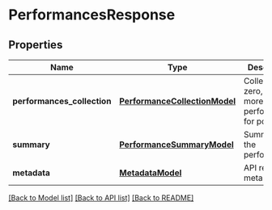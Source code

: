 # PerformancesResponse

## Properties
Name | Type | Description | Notes
------------ | ------------- | ------------- | -------------
**performances_collection** | [**PerformanceCollectionModel**](PerformanceCollectionModel.md) | Collection of zero, one or more performances for positions | 
**summary** | [**PerformanceSummaryModel**](PerformanceSummaryModel.md) | Summary of the performances | [optional] 
**metadata** | [**MetadataModel**](MetadataModel.md) | API response meta data | 

[[Back to Model list]](../README.md#documentation-for-models) [[Back to API list]](../README.md#documentation-for-api-endpoints) [[Back to README]](../README.md)



